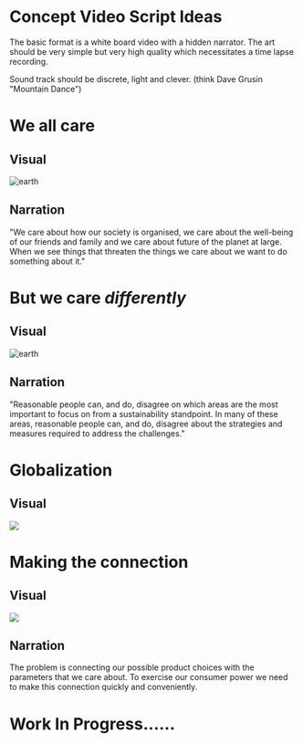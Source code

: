 # Concept Video Script Ideas

The basic format is a white board video with a hidden narrator. The art should be very simple but very high quality which necessitates a time lapse recording. 

Sound track should be discrete, light and clever. (think Dave Grusin "Mountain Dance")

# We all care

## Visual
![earth](http://earthsenze.com/conceptvid/we-all-care.png)
## Narration

"We care about how our society is organised, we care about the well-being of our friends and family and we care about future of the planet at large. When we see things that threaten the things we care about we want to do something about it."

# But we care *differently*

## Visual

![earth](http://earthsenze.com/conceptvid/we-care-differently.png)

## Narration

"Reasonable people can, and do, disagree on which areas are the most important to focus on from a sustainability standpoint. In many of these areas, reasonable people can, and do, disagree about the strategies and measures required to address the challenges."

# Globalization

## Visual

![](http://earthsenze.com/conceptvid/globalizaion.png)


# Making the connection

## Visual
![](http://earthsenze.com/conceptvid/connect.png)

## Narration

The problem is connecting our possible product choices with the parameters that we care about. To exercise our consumer power we need to make this connection quickly and conveniently. 


# **Work In Progress**......
